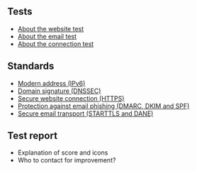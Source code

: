 ## Tests
* [About the website test](/test-site/)
* [About the email test](/test-mail/)
* [About the connection test](/test-connection/)

## Standards
* [Modern address (IPv6)](/faqs/ipv6/)
* [Domain signature (DNSSEC)](/faqs/dnssec/)
* [Secure website connection (HTTPS)](/faqs/https/)
* [Protection against email phishing (DMARC, DKIM and SPF)](/faqs/mailauth/)
* [Secure email transport (STARTTLS and DANE)](/faqs/starttls/)

## Test report
* Explanation of score and icons
* Who to contact for improvement?
